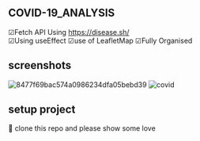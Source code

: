 ## COVID-19_ANALYSIS
&#9745;Fetch API Using https://disease.sh/ <br />
&#9745;Using useEffect 
&#9745;use of LeafletMap
&#9745;Fully Organised

## screenshots
![8477f69bac574a0986234dfa05bebd39](https://user-images.githubusercontent.com/30805079/89271354-356da400-d65a-11ea-9c08-91c85627085f.png)
![covid](https://user-images.githubusercontent.com/30805079/89271361-38689480-d65a-11ea-9970-53f66b6c2e0f.png)

## setup project
:trident: clone this repo and please show some love
